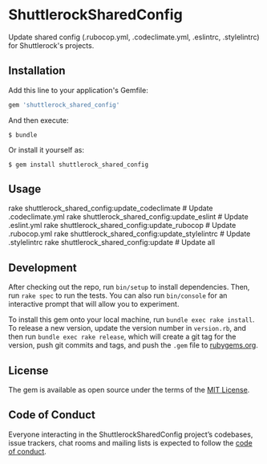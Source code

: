 # ShuttlerockSharedConfig

Update shared config (.rubocop.yml, .codeclimate.yml, .eslintrc, .stylelintrc)
for Shuttlerock's projects.

## Installation

Add this line to your application's Gemfile:

```ruby
gem 'shuttlerock_shared_config'
```

And then execute:

    $ bundle

Or install it yourself as:

    $ gem install shuttlerock_shared_config

## Usage

rake shuttlerock_shared_config:update_codeclimate  # Update .codeclimate.yml
rake shuttlerock_shared_config:update_eslint       # Update .eslint.yml
rake shuttlerock_shared_config:update_rubocop      # Update .rubocop.yml
rake shuttlerock_shared_config:update_stylelintrc  # Update .stylelintrc
rake shuttlerock_shared_config:update              # Update all

## Development

After checking out the repo, run `bin/setup` to install dependencies. Then, run `rake spec` to run the tests. You can also run `bin/console` for an interactive prompt that will allow you to experiment.

To install this gem onto your local machine, run `bundle exec rake install`. To release a new version, update the version number in `version.rb`, and then run `bundle exec rake release`, which will create a git tag for the version, push git commits and tags, and push the `.gem` file to [rubygems.org](https://rubygems.org).

## License

The gem is available as open source under the terms of the [MIT License](https://opensource.org/licenses/MIT).

## Code of Conduct

Everyone interacting in the ShuttlerockSharedConfig project’s codebases, issue trackers, chat rooms and mailing lists is expected to follow the [code of conduct](https://github.com/[USERNAME]/shuttlerock_shared_config/blob/master/CODE_OF_CONDUCT.md).
